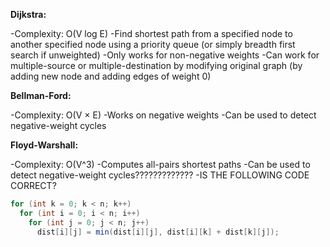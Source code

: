 **Dijkstra:**

-Complexity: O(V log E)
-Find shortest path from a specified node to another specified node using a priority queue (or simply breadth first search if unweighted)
-Only works for non-negative weights
-Can work for multiple-source or multiple-destination by modifying original graph (by adding new node and adding edges of weight 0)

**Bellman-Ford:**

-Complexity: O(V × E)
-Works on negative weights
-Can be used to detect negative-weight cycles

**Floyd-Warshall:**

-Complexity: O(V^3)
-Computes all-pairs shortest paths
-Can be used to detect negative-weight cycles?????????????
-IS THE FOLLOWING CODE CORRECT?
``` java
for (int k = 0; k < n; k++)
  for (int i = 0; i < n; i++)
    for (int j = 0; j < n; j++)
      dist[i][j] = min(dist[i][j], dist[i][k] + dist[k][j]);
```
